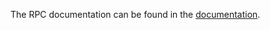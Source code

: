 The RPC documentation can be found in the [documentation](https://docs.wasabiwallet.io/using-wasabi/RPC.html).

